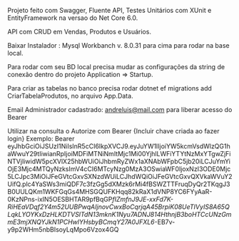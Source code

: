 Projeto feito com Swagger, Fluente API, Testes Unitários com XUnit e EntityFramework na versao do Net Core 6.0.

API com CRUD em Vendas, Produtos e Usuários.

Baixar Instalador : Mysql Workbanch v. 8.0.31 para cima para rodar na base local.

Para rodar com seu BD local precisa mudar as configurações da string de conexão dentro do projeto Application => Startup.

Para criar as tabelas no banco precisa rodar dotnet ef migrations add CriarTabelaProdutos, no arquivo App.Data.

Email Administrador cadastrado:
andreluis@mail.com para liberar acesso do Bearer

Utilizar na consulta o Autorize com Bearer {Incluir chave criada ao fazer login}
Exemplo: Bearer eyJhbGciOiJSUzI1NiIsInR5cCI6IkpXVCJ9.eyJuYW1lIjoiYW5kcmVsdWlzQG1haWwuY29tIiwianRpIjoiMDFiMTNiNmItMjc1Mi00YjhlLWFiYTYtNzMxYTgwZjFiNTVjIiwidW5pcXVlX25hbWUiOiJhbmRyZWx1aXNAbWFpbC5jb20iLCJuYmYiOjE3Mjc4MTQyNzksImV4cCI6MTcyNzg0MzA3OSwiaWF0IjoxNzI3ODE0Mjc5LCJpc3MiOiJFeGVtcGxvSXNzdWUiLCJhdWQiOiJFeGVtcGxvQXVkaWVuY2UifQ.plc4YaSWs3miQDF7c3fzGg5dXMzk6rMi4fBSWZTTFruqDyQr2TKqgJ3B0UULQKm1WKFGqGs4MHSGQUFKHqq82kRaX1dVNP8YC6FYyAaR-0KzNPns-ixIN5OESBHTAR9pfBqGP*fIZmfnJ9JE-xxFd7K-RiHEaVDqf2Y4m52UUBPwqAIjnovCwxBoCqrjqA45BrpiK08UeTIVyIS8A65QLqkLYOYKxDzHLKDTVSITdN13mknK1Nyu7ADNJ814HthnjB3boHTCcUNzGmmE3mjXNQYJkN1PCHwlYHsbyBCmqY27A0JFXL6*-EB7v-y9p2WHm5nbBIsoyLqMpo6Vzox4GQ
